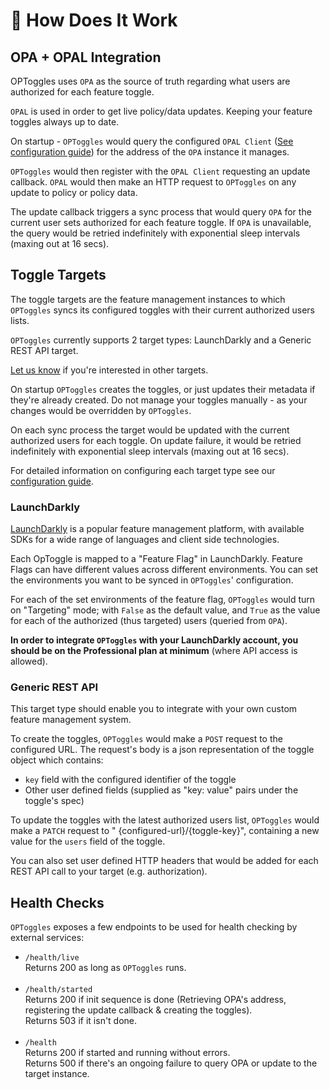# <a name="design"></a>🤿 How Does It Work

## <a name="opa"></a>OPA + OPAL Integration

OPToggles uses `OPA` as the source of truth regarding what users are authorized for each feature toggle.

`OPAL` is used in order to get live policy/data updates. Keeping your feature toggles always up to date.

On startup - `OPToggles` would query the configured `OPAL Client` ([See configuration guide](configuration.md))
for the address of the `OPA` instance it manages.

`OPToggles` would then register with the `OPAL Client` requesting an update callback. `OPAL` would then make an HTTP
request to `OPToggles` on any update to policy or policy data.

The update callback triggers a sync process that would query `OPA` for the current user sets authorized for each feature
toggle. If `OPA` is unavailable, the query would be retried indefinitely with exponential sleep intervals (maxing out at
16 secs).

## <a name="targets"></a>Toggle Targets

The toggle targets are the feature management instances to which `OPToggles` syncs its configured toggles with their
current authorized users lists.

`OPToggles` currently supports 2 target types: LaunchDarkly and a Generic REST API target.

[Let us know](/readme.md#community) if you're interested in other targets.

On startup `OPToggles` creates the toggles, or just updates their metadata if they're already created. Do not manage
your toggles manually - as your changes would be overridden by `OPToggles`.

On each sync process the target would be updated with the current authorized users for each toggle. On update failure,
it would be retried indefinitely with exponential sleep intervals (maxing out at 16 secs).

For detailed information on configuring each target type see our [configuration guide](configuration.md).

### <a name="targets"></a>LaunchDarkly

[LaunchDarkly](https://launchdarkly.com/) is a popular feature management platform, with available SDKs for a wide range
of languages and client side technologies.

Each OpToggle is mapped to a "Feature Flag" in LaunchDarkly. Feature Flags can have different values across different
environments. You can set the environments you want to be synced in `OPToggles`' configuration.

For each of the set environments of the feature flag, `OPToggles` would turn on "Targeting" mode; with `False` as the
default value, and `True` as the value for each of the authorized (thus targeted) users (queried from `OPA`).

**In order to integrate `OPToggles` with your LaunchDarkly account, you should be on the Professional plan at
minimum** (where API access is allowed).

### <a name="targets"></a>Generic REST API

This target type should enable you to integrate with your own custom feature management system.

To create the toggles, `OPToggles` would make a `POST` request to the configured URL. The request's body is a json
representation of the toggle object which contains:

- `key` field with the configured identifier of the toggle
- Other user defined fields (supplied as "key: value" pairs under the toggle's spec)

To update the toggles with the latest authorized users list, `OPToggles` would make a `PATCH` request to "
{configured-url}/{toggle-key}", containing a new value for the `users` field of the toggle.

You can also set user defined HTTP headers that would be added for each REST API call to your target (e.g.
authorization).

## <a name="healthchecks"></a>Health Checks

`OPToggles` exposes a few endpoints to be used for health checking by external services:

- `/health/live` <br/>
  Returns 200 as long as `OPToggles` runs. <br/><br/>
- `/health/started` <br/>
  Returns 200 if init sequence is done (Retrieving OPA's address, registering the update callback & creating the
  toggles). <br/>
  Returns 503 if it isn't done. <br/><br/>
- `/health` <br/>
  Returns 200 if started and running without errors.  
  Returns 500 if there's an ongoing failure to query OPA or update to the target instance.